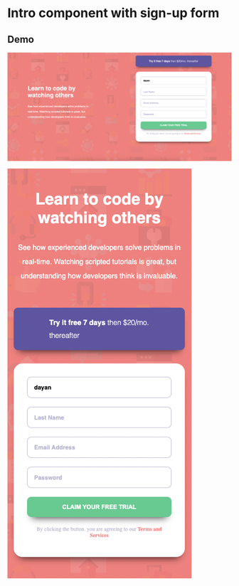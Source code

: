 # Intro component with sign-up form
## Demo
![Desktop](./demo/desktop.png)

![Movil](./demo/movil.png)
